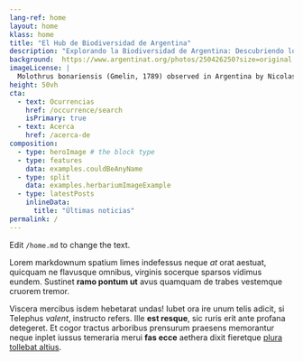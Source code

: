 ```yaml
---
lang-ref: home
layout: home
klass: home
title: "El Hub de Biodiversidad de Argentina"
description: "Explorando la Biodiversidad de Argentina: Descubriendo los Tesoros de la Naturaleza, Un Dato a la Vez"
background:  https://www.argentinat.org/photos/250426250?size=original
imageLicense: |
  Molothrus bonariensis (Gmelin, 1789) observed in Argentina by Nicolas Mazzini (licensed under http://creativecommons.org/licenses/by-nc/4.0/)
height: 50vh
cta:
  - text: Ocurrencias
    href: /occurrence/search
    isPrimary: true
  - text: Acerca
    href: /acerca-de
composition:
  - type: heroImage # the block type
  - type: features
    data: examples.couldBeAnyName
  - type: split
    data: examples.herbariumImageExample
  - type: latestPosts
    inlineData: 
      title: "Últimas noticias"
permalink: /
---
```


Edit `/home.md` to change the text.

Lorem markdownum spatium limes indefessus neque *at* orat aestuat, quicquam ne
flavusque omnibus, virginis socerque sparsos vidimus eundem. Sustinet **ramo
pontum ut** avus quamquam de trabes vestemque cruorem tremor.

Viscera mercibus isdem hebetarat undas! Iubet ora ire unum telis adicit, si
Telephus *valent*, instructo refers. Ille **est resque**, sic ruris erit ante
profana detegeret. Et cogor tractus arboribus prensurum praesens memorantur
neque inplet iussus temeraria merui **fas ecce** aethera dixit fieretque [plura
tollebat altius](http://virgineusque.net/est.html).
